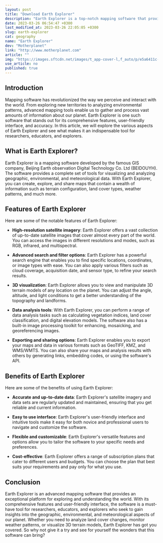 ```yaml
---
layout: post
title: "Download Earth Explorer"
description: "Earth Explorer is a top-notch mapping software that provides detailed information about the world for research, education, and exploration purposes. Learn more about its features, capabilities, and benefits in this article."
date: 2023-03-26 06:54:47 +0300
last_modified_at: 2023-03-26 22:05:05 +0300
slug: earth-explorer
cat: geography
name: "Earth Explorer"
dev: "Motherplanet"
link: "http://www.motherplanet.com"
article: ""
img: "https://images.sftcdn.net/images/t_app-cover-l,f_auto/p/e5a6411c-96d8-11e6-99de-00163ec9f5fa/2834870587/earth-explorer-screenshot.jpg"
use_article: no
published: true
---
```

## Introduction

Mapping software has revolutionized the way we perceive and interact with the world. From exploring new territories to analyzing environmental patterns, advanced mapping tools enable us to gather and process vast amounts of information about our planet. Earth Explorer is one such software that stands out for its comprehensive features, user-friendly interface, and accuracy. In this article, we will explore the various aspects of Earth Explorer and see what makes it an indispensable tool for researchers, educators, and explorers.

## What is Earth Explorer?

Earth Explorer is a mapping software developed by the famous GIS company, Beijing Earth observation Digital Technology Co. Ltd (BEIDOUYH). The software provides a complete set of tools for visualizing and analyzing geographic, environmental, and meteorological data. With Earth Explorer, you can create, explore, and share maps that contain a wealth of information such as terrain configuration, land cover types, weather patterns, and much more.

## Features of Earth Explorer

Here are some of the notable features of Earth Explorer:

- **High-resolution satellite imagery**: Earth Explorer offers a vast collection of up-to-date satellite images that cover almost every part of the world. You can access the images in different resolutions and modes, such as RGB, infrared, and multispectral.

- **Advanced search and filter options**: Earth Explorer has a powerful search engine that enables you to find specific locations, coordinates, or image types with ease. You can also apply various filters such as cloud coverage, acquisition date, and sensor type, to refine your search results.

- **3D visualization**: Earth Explorer allows you to view and manipulate 3D terrain models of any location on the planet. You can adjust the angle, altitude, and light conditions to get a better understanding of the topography and landforms.

- **Data analysis tools**: With Earth Explorer, you can perform a range of data analysis tasks such as calculating vegetation indices, land cover classification, and digital elevation models. The software also has a built-in image processing toolkit for enhancing, mosaicking, and georeferencing images.

- **Exporting and sharing options**: Earth Explorer enables you to export your maps and data in various formats such as GeoTIFF, KMZ, and WMS/WMTS. You can also share your maps and analysis results with others by generating links, embedding codes, or using the software's API.

## Benefits of Earth Explorer

Here are some of the benefits of using Earth Explorer:

- **Accurate and up-to-date data**: Earth Explorer's satellite imagery and data sets are regularly updated and maintained, ensuring that you get reliable and current information.

- **Easy to use interface**: Earth Explorer's user-friendly interface and intuitive tools make it easy for both novice and professional users to navigate and customize the software.

- **Flexible and customizable**: Earth Explorer's versatile features and options allow you to tailor the software to your specific needs and preferences.

- **Cost-effective**: Earth Explorer offers a range of subscription plans that cater to different users and budgets. You can choose the plan that best suits your requirements and pay only for what you use.

## Conclusion

Earth Explorer is an advanced mapping software that provides an exceptional platform for exploring and understanding the world. With its comprehensive features and user-friendly interface, the software is a must-have tool for researchers, educators, and explorers who seek to gain insights into the geographic, environmental, and meteorological aspects of our planet. Whether you need to analyze land cover changes, monitor weather patterns, or visualize 3D terrain models, Earth Explorer has got you covered. So why not give it a try and see for yourself the wonders that this software can bring?